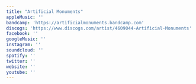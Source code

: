 ```yaml
---
title: "Artificial Monuments"
appleMusic: ''
bandcamp: 'https://artificialmonuments.bandcamp.com'
discogs: 'https://www.discogs.com/artist/4609044-Artificial-Monuments'
facebook: ''
googleMusic: ''
instagram: ''
soundcloud: ''
spotify: ''
twitter: ''
website: ''
youtube: ''
---
```

